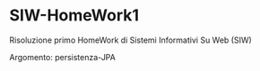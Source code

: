 # SIW-HomeWork1

Risoluzione primo HomeWork di Sistemi Informativi Su Web (SIW)

Argomento: persistenza-JPA
